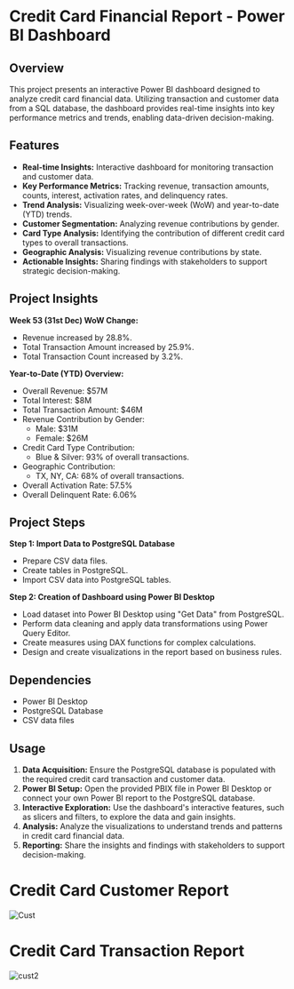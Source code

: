 # Credit Card Financial Report - Power BI Dashboard

## Overview

This project presents an interactive Power BI dashboard designed to analyze credit card financial data. Utilizing transaction and customer data from a SQL database, the dashboard provides real-time insights into key performance metrics and trends, enabling data-driven decision-making.

## Features

-   **Real-time Insights:** Interactive dashboard for monitoring transaction and customer data.
-   **Key Performance Metrics:** Tracking revenue, transaction amounts, counts, interest, activation rates, and delinquency rates.
-   **Trend Analysis:** Visualizing week-over-week (WoW) and year-to-date (YTD) trends.
-   **Customer Segmentation:** Analyzing revenue contributions by gender.
-   **Card Type Analysis:** Identifying the contribution of different credit card types to overall transactions.
-   **Geographic Analysis:** Visualizing revenue contributions by state.
-   **Actionable Insights:** Sharing findings with stakeholders to support strategic decision-making.

## Project Insights

**Week 53 (31st Dec) WoW Change:**

-   Revenue increased by 28.8%.
-   Total Transaction Amount increased by 25.9%.
-   Total Transaction Count increased by 3.2%.

**Year-to-Date (YTD) Overview:**

-   Overall Revenue: $57M
-   Total Interest: $8M
-   Total Transaction Amount: $46M
-   Revenue Contribution by Gender:
    -   Male: $31M
    -   Female: $26M
-   Credit Card Type Contribution:
    -   Blue & Silver: 93% of overall transactions.
-   Geographic Contribution:
    -   TX, NY, CA: 68% of overall transactions.
-   Overall Activation Rate: 57.5%
-   Overall Delinquent Rate: 6.06%

## Project Steps

**Step 1: Import Data to PostgreSQL Database**

-   Prepare CSV data files.
-   Create tables in PostgreSQL.
-   Import CSV data into PostgreSQL tables.

**Step 2: Creation of Dashboard using Power BI Desktop**

-   Load dataset into Power BI Desktop using "Get Data" from PostgreSQL.
-   Perform data cleaning and apply data transformations using Power Query Editor.
-   Create measures using DAX functions for complex calculations.
-   Design and create visualizations in the report based on business rules.

## Dependencies

-   Power BI Desktop
-   PostgreSQL Database
-   CSV data files

## Usage

1.  **Data Acquisition:** Ensure the PostgreSQL database is populated with the required credit card transaction and customer data.
2.  **Power BI Setup:** Open the provided PBIX file in Power BI Desktop or connect your own Power BI report to the PostgreSQL database.
3.  **Interactive Exploration:** Use the dashboard's interactive features, such as slicers and filters, to explore the data and gain insights.
4.  **Analysis:** Analyze the visualizations to understand trends and patterns in credit card financial data.
5.  **Reporting:** Share the insights and findings with stakeholders to support decision-making.

# Credit Card Customer Report
![Cust](https://github.com/user-attachments/assets/9cff2626-f48a-4b74-9f86-13f17ba10a1e)

# Credit Card Transaction Report
![cust2](https://github.com/user-attachments/assets/ee5dfa64-3869-45b3-8119-9758b7c15b82)




  
